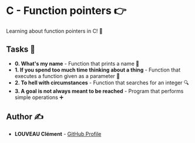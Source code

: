 # C - Function pointers 👉

Learning about function pointers in C! 🎯

## Tasks 📝

* **0. What's my name** - Function that prints a name 📛
* **1. If you spend too much time thinking about a thing** - Function that executes a function given as a parameter 🔄
* **2. To hell with circumstances** - Function that searches for an integer 🔍
* **3. A goal is not always meant to be reached** - Program that performs simple operations ➕

## Author ✍️

* **LOUVEAU Clément** - [GitHub Profile](https://github.com/valak7200)
